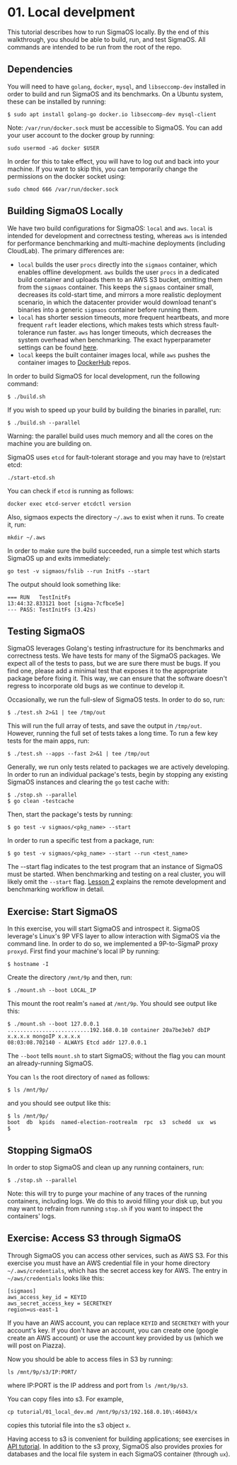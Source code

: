 # 01. Local develpment

This tutorial describes how to run SigmaOS locally. By the end of this
walkthrough, you should be able to build, run, and test SigmaOS. All
commands are intended to be run from the root of the repo.

## Dependencies

You will need to have `golang`, `docker`, `mysql`, and `libseccomp-dev` installed in
order to build and run SigmaOS and its benchmarks. On a Ubuntu system, these
can be installed by running:

```
$ sudo apt install golang-go docker.io libseccomp-dev mysql-client
```

Note: `/var/run/docker.sock` must be accessible to SigmaOS. You can add your
user account to the docker group by running:

```
sudo usermod -aG docker $USER
```

In order for this to take effect, you will have to log out and back into your
machine. If you want to skip this, you can temporarily change the permissions
on the docker socket using:

```
sudo chmod 666 /var/run/docker.sock
```

## Building SigmaOS Locally

We have two build configurations for SigmaOS: `local` and
`aws`. `local` is intended for development and correctness testing,
whereas `aws` is intended for performance benchmarking and
multi-machine deployments (including CloudLab).  The primary
differences are:
  - `local` builds the user `procs` directly into the `sigmaos` container,
    which enables offline development. `aws` builds the user `procs` in a
    dedicated build container and uploads them to an AWS S3 bucket, omitting them
    from the `sigmaos` container. This keeps the `sigmaos` container small,
    decreases its cold-start time, and mirrors a more realistic deployment
    scenario, in which the datacenter provider would download tenant's binaries
    into a generic `sigmaos` container before running them.
  - `local` has shorter session timeouts, more frequent heartbeats, and more
    frequent `raft` leader elections, which makes tests which stress
    fault-tolerance run faster. `aws` has longer timeouts, which decreases the
    system overhead when benchmarking. The exact hyperparameter settings can be
    found [here](../sigmaps/hyperparams.go).
  - `local` keeps the built container images local, while `aws` pushes the
    container images to [DockerHub](https://hub.docker.com/) repos.

In order to build SigmaOS for local development, run the following command:

```
$ ./build.sh
```

If you wish to speed up your build by building the binaries in parallel, run:

```
$ ./build.sh --parallel
```

Warning: the parallel build uses much memory and all the cores on the
machine you are building on.

SigmaOS uses `etcd` for fault-tolerant storage and you may have to (re)start etcd:
```
./start-etcd.sh
```

You can check if `etcd` is running as follows:
```
docker exec etcd-server etcdctl version
```

Also, sigmaos expects the directory `~/.aws` to exist when it runs. To create
it, run:

```
mkdir ~/.aws
```

In order to make sure the build succeeded, run a simple test which
starts SigmaOS up and exits immediately:

```
go test -v sigmaos/fslib --run InitFs --start
```

The output should look something like:

```
=== RUN   TestInitFs
13:44:32.833121 boot [sigma-7cfbce5e]
--- PASS: TestInitFs (3.42s)
```

## Testing SigmaOS

SigmaOS leverages Golang's testing infrastructure for its benchmarks
and correctness tests. We have tests for many of the SigmaOS
packages. We expect all of the tests to pass, but we are sure there
must be bugs. If you find one, please add a minimal test that exposes
it to the appropriate package before fixing it. This way, we can
ensure that the software doesn't regress to incorporate old bugs as we
continue to develop it.

Occasionally, we run the full-slew of SigmaOS tests. In order to do so, run:

```
$ ./test.sh 2>&1 | tee /tmp/out
```

This will run the full array of tests, and save the output in
`/tmp/out`.  However, running the full set of tests takes a long time.
To run a few key tests for the main apps, run:

```
$ ./test.sh --apps --fast 2>&1 | tee /tmp/out
```

Generally, we run only tests related to packages we are actively
developing. In order to run an individual package's tests, begin by
stopping any existing SigmaOS instances and clearing the `go` test
cache with:

```
$ ./stop.sh --parallel
$ go clean -testcache
```

Then, start the package's tests by running:

```
$ go test -v sigmaos/<pkg_name> --start
```

In order to run a specific test from a package, run:

```
$ go test -v sigmaos/<pkg_name> --start --run <test_name>
```

The --start flag indicates to the test program that an instance of
SigmaOS must be started. When benchmarking and testing on a real cluster, you will likely
omit the `--start` flag. [Lesson 2](./02_remote_dev.md) explains the remote development
and benchmarking workflow in detail.

## Exercise: Start SigmaOS

In this exercise, you will start SigmaOS and introspect it.  SigmaOS
leverage's Linux's 9P VFS layer to allow interaction with SigmaOS via
the command line. In order to do so, we implemented a 9P-to-SigmaP
proxy `proxyd`. First find your machine's local IP by running:

```
$ hostname -I
```

Create the directory `/mnt/9p` and then, run:

```
$ ./mount.sh --boot LOCAL_IP
```

This mount the root realm's `named` at `/mnt/9p`. 
You should see output like this:
```
$ ./mount.sh --boot 127.0.0.1
..........................192.168.0.10 container 20a7be3eb7 dbIP x.x.x.x mongoIP x.x.x.x
08:03:08.702140 - ALWAYS Etcd addr 127.0.0.1

```

The `--boot` tells `mount.sh` to start SigmaOS; without the flag you
can mount an already-running SigmaOS. 

You can `ls` the root directory of `named` as follows:
```
$ ls /mnt/9p/
```
and you should see output like this:
```
$ ls /mnt/9p/
boot  db  kpids  named-election-rootrealm  rpc  s3  schedd  ux  ws
$ 
```

## Stopping SigmaOS

In order to stop SigmaOS and clean up any running containers, run:

```
$ ./stop.sh --parallel
```

Note: this will try to purge your machine of any traces of the running
containers, including logs. We do this to avoid filling your disk up, but you
may want to refrain from running `stop.sh` if you want to inspect the
containers' logs.

## Exercise: Access S3 through SigmaOS

Through SigmaOS you can access other services, such as AWS S3.  For
this exercise you must have an AWS credential file in your home
directory `~/.aws/credentials`, which has the secret access key for
AWS.  The entry in `~/aws/credentials` looks like this:
```
[sigmaos]
aws_access_key_id = KEYID
aws_secret_access_key = SECRETKEY
region=us-east-1
```

If you have an AWS account, you can replace `KEYID` and `SECRETKEY`
with your account's key.  If you don't have an account, you can create
one (google create an AWS account) or use the account key provided by
us (which we will post on Piazza).

Now you should be able to access files in S3 by running:

```
ls /mnt/9p/s3/IP:PORT/
```
where IP:PORT is the IP address and port from `ls /mnt/9p/s3`.

You can copy files into s3. For example,
```
cp tutorial/01_local_dev.md /mnt/9p/s3/192.168.0.10\:46043/x
```
copies this tutorial file into the s3 object `x`.

Having access to s3 is convenient for building applications; see
exercises in [API tutorial](03_sigmaos_api.md).  In addition to the s3
proxy, SigmaOS also provides proxies for databases and the local file
system in each SigmaOS container (through `ux`).
